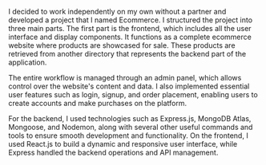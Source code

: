 
I decided to work independently on my own without a partner and developed a project that I named Ecommerce. I structured the project into three main parts. The first part is the frontend, which includes all the user interface and display components. It functions as a complete ecommerce website where products are showcased for sale. These products are retrieved from another directory that represents the backend part of the application.

The entire workflow is managed through an admin panel, which allows control over the website's content and data. I also implemented essential user features such as login, signup, and order placement, enabling users to create accounts and make purchases on the platform.

For the backend, I used technologies such as Express.js, MongoDB Atlas, Mongoose, and Nodemon, along with several other useful commands and tools to ensure smooth development and functionality. On the frontend, I used React.js to build a dynamic and responsive user interface, while Express handled the backend operations and API management.

